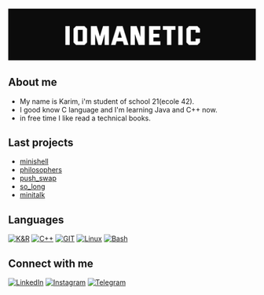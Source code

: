 ![Header](https://github.com/iomanetic/iomanetic/blob/master/assets/images/header.png)

## About me
- My name is Karim, i'm student of school 21(ecole 42).
- I good know C language and I'm learning Java and C++ now.
- in free time I like read a technical books. 

## Last projects
- [minishell](https://github.com/iomanetic/Minishell "A simple shell, which repeat the work of bash")
- [philosophers](https://github.com/iomanetic/Philosophers "This project shows how threads work")
- [push_swap](https://github.com/iomanetic/push_swap "in the project we have to sort numbers using our commands")
- [so_long](https://github.com/iomanetic/so_long "With minilibx library we have to make simple 2d game")
- [minitalk](https://github.com/iomanetic/minitalk "With signals we have to make communication between client and server")

## Languages
[![K&R](https://img.shields.io/badge/K&R-0c0c0c?style=for-the-badge&logo=C&logoColor=0b65c2)](https://en.cppreference.com/w/c)
[![C++](https://img.shields.io/badge/C++-0c0c0c?style=for-the-badge&logo=cplusplus&logoColor=blue)](https://en.cppreference.com/w)
[![GIT](https://img.shields.io/badge/GIT-0c0c0c?style=for-the-badge&logo=git&logoColor=orange)](https://git-scm.com/)
[![Linux](https://img.shields.io/badge/LINUX-0c0c0c?style=for-the-badge&logo=linux&logoColor=blue)](https://www.linux.org/)
[![Bash](https://img.shields.io/badge/BASH-0c0c0c?style=for-the-badge&logo=gnometerminal&logoColor=white)](https://www.gnu.org/software/bash/)

## Connect with me
[![LinkedIn](https://img.shields.io/badge/Linkedin-0c0c0c?style=for-the-badge&logo=linkedin&logoColor=0b65c2)](https://www.linkedin.com/in/iomanetic/)
[![Instagram](https://img.shields.io/badge/Instagram-0c0c0c?style=for-the-badge&logo=instagram&logoColor=ed4956)](https://www.instagram.com/valiev.tyt/)
[![Telegram](https://img.shields.io/badge/telegram-0c0c0c?style=for-the-badge&logo=telegram&logoColor=ed4956)](https://t.me/iomanetic)
